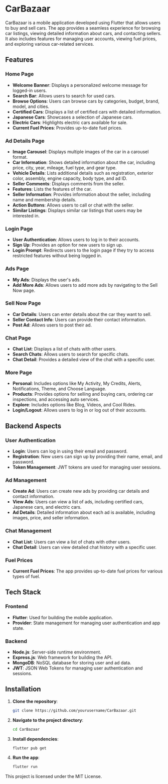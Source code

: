 # CarBazaar

CarBazaar is a mobile application developed using Flutter that allows users to buy and sell cars. The app provides a seamless experience for browsing car listings, viewing detailed information about cars, and contacting sellers. It also includes features for managing user accounts, viewing fuel prices, and exploring various car-related services.

## Features

### Home Page
- **Welcome Banner**: Displays a personalized welcome message for logged-in users.
- **Search Bar**: Allows users to search for used cars.
- **Browse Options**: Users can browse cars by categories, budget, brand, model, and cities.
- **Certified Cars**: Displays a list of certified cars with detailed information.
- **Japanese Cars**: Showcases a selection of Japanese cars.
- **Electric Cars**: Highlights electric cars available for sale.
- **Current Fuel Prices**: Provides up-to-date fuel prices.

### Ad Details Page
- **Image Carousel**: Displays multiple images of the car in a carousel format.
- **Car Information**: Shows detailed information about the car, including price, city, year, mileage, fuel type, and gear type.
- **Vehicle Details**: Lists additional details such as registration, exterior color, assembly, engine capacity, body type, and ad ID.
- **Seller Comments**: Displays comments from the seller.
- **Features**: Lists the features of the car.
- **Seller Information**: Provides information about the seller, including name and membership details.
- **Action Buttons**: Allows users to call or chat with the seller.
- **Similar Listings**: Displays similar car listings that users may be interested in.

### Login Page
- **User Authentication**: Allows users to log in to their accounts.
- **Sign Up**: Provides an option for new users to sign up.
- **Login Prompt**: Redirects users to the login page if they try to access restricted features without being logged in.

### Ads Page
- **My Ads**: Displays the user's ads.
- **Add More Ads**: Allows users to add more ads by navigating to the Sell Now page.

### Sell Now Page
- **Car Details**: Users can enter details about the car they want to sell.
- **Seller Contact Info**: Users can provide their contact information.
- **Post Ad**: Allows users to post their ad.

### Chat Page
- **Chat List**: Displays a list of chats with other users.
- **Search Chats**: Allows users to search for specific chats.
- **Chat Detail**: Provides a detailed view of the chat with a specific user.

### More Page
- **Personal**: Includes options like My Activity, My Credits, Alerts, Notifications, Theme, and Choose Language.
- **Products**: Provides options for selling and buying cars, ordering car inspections, and accessing auto services.
- **Explore**: Includes options like Blog, Videos, and Cool Rides.
- **Login/Logout**: Allows users to log in or log out of their accounts.

## Backend Aspects

### User Authentication
- **Login**: Users can log in using their email and password.
- **Registration**: New users can sign up by providing their name, email, and password.
- **Token Management**: JWT tokens are used for managing user sessions.

### Ad Management
- **Create Ad**: Users can create new ads by providing car details and contact information.
- **View Ads**: Users can view a list of ads, including certified cars, Japanese cars, and electric cars.
- **Ad Details**: Detailed information about each ad is available, including images, price, and seller information.

### Chat Management
- **Chat List**: Users can view a list of chats with other users.
- **Chat Detail**: Users can view detailed chat history with a specific user.

### Fuel Prices
- **Current Fuel Prices**: The app provides up-to-date fuel prices for various types of fuel.

## Tech Stack

### Frontend
- **Flutter**: Used for building the mobile application.
- **Provider**: State management for managing user authentication and app state.

### Backend
- **Node.js**: Server-side runtime environment.
- **Express.js**: Web framework for building the API.
- **MongoDB**: NoSQL database for storing user and ad data.
- **JWT**: JSON Web Tokens for managing user authentication and sessions.

## Installation

1. **Clone the repository**:
    ```sh
    git clone https://github.com/yourusername/CarBazaar.git
    ```

2. **Navigate to the project directory**:
    ```sh
    cd CarBazaar
    ```

3. **Install dependencies**:
    ```sh
    flutter pub get
    ```

4. **Run the app**:
    ```sh
    flutter run
    ```



This project is licensed under the MIT License.
